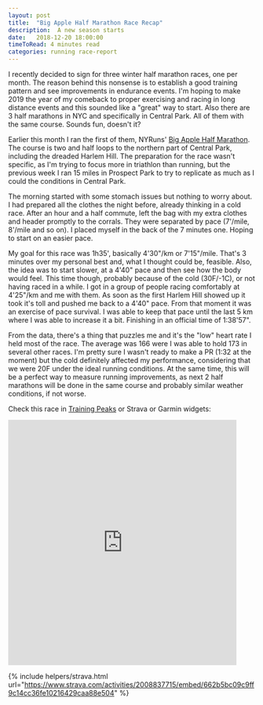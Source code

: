 ```yaml
---
layout: post
title:  "Big Apple Half Marathon Race Recap"
description:  A new season starts
date:   2018-12-20 18:00:00
timeToRead: 4 minutes read
categories: running race-report
---
```


I recently decided to sign for three winter half marathon races, one per month. The reason behind this nonsense is to establish a good training pattern and see improvements in endurance events. I'm hoping to make 2019 the year of my comeback to proper exercising and racing in long distance events and this sounded like a "great" way to start. Also there are 3 half marathons in NYC and specifically in Central Park. All of them with the same course. Sounds fun, doesn't it?

Earlier this month I ran the first of them, NYRuns' [Big Apple Half Marathon](https://nycruns.com/races/?race=nycruns-big-apple-half-marathon). The course is two and half loops to the northern part of Central Park, including the dreaded Harlem Hill. The preparation for the race wasn't specific, as I'm trying to focus more in triathlon than running, but the previous week I ran 15 miles in Prospect Park to try to replicate as much as I could the conditions in Central Park.

The morning started with some stomach issues but nothing to worry about. I had prepared all the clothes the night before, already thinking in a cold race. After an hour and a half commute, left the bag with my extra clothes and header promptly to the corrals. They were separated by pace (7'/mile, 8'/mile and so on). I placed myself in the back of the 7 minutes one. Hoping to start on an easier pace.

My goal for this race was 1h35', basically 4'30"/km or 7'15"/mile. That's 3 minutes over my personal best and, what I thought could be, feasible. Also, the idea was to start slower, at a 4'40" pace and then see how the body would feel. This time though, probably because of the cold (30F/-1C), or not having raced in a while. I got in a group of people racing comfortably at 4'25"/km and me with them. As soon as the first Harlem Hill showed up it took it's toll and pushed me back to a 4'40" pace. From that moment it was an exercise of pace survival. I was able to keep that pace until the last 5 km where I was able to increase it a bit. Finishing in an official time of 1:38'57".

From the data, there's a thing that puzzles me and it's the "low" heart rate I held most of the race. The average was 166 were I was able to hold 173 in several other races. I'm pretty sure I wasn't ready to make a PR (1:32 at the moment) but the cold definitely affected my performance, considering that we were 20F under the ideal running conditions. At the same time, this will be a perfect way to measure running improvements, as next 2 half marathons will be done in the same course and probably similar weather conditions, if not worse.

Check this race in [Training Peaks](http://tpks.ws/NHLSJTN5RMWZNSR7726WTEIRLE) or Strava or Garmin widgets:

<iframe src='https://connect.garmin.com/modern/activity/embed/3214673696' title='New York Running' width='465' height='500' frameborder='0'></iframe>

{% include helpers/strava.html url="https://www.strava.com/activities/2008837715/embed/662b5bc09c9ff9c14cc36fe10216429caa88e504" %}


